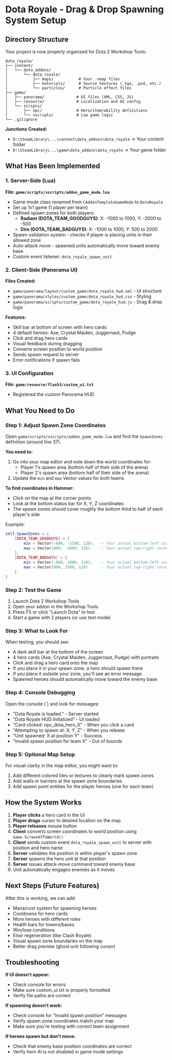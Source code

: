 # Dota Royale - Drag & Drop Spawning System Setup

## Directory Structure

Your project is now properly organized for Dota 2 Workshop Tools:

```
dota_royale/
├── content/
│   └── dota_addons/
│       └── dota_royale/
│           ├── maps/           # Your .vmap files
│           ├── materials/      # Source textures (.tga, .psd, etc.)
│           └── particles/      # Particle effect files
├── game/
│   ├── panorama/              # UI files (XML, CSS, JS)
│   ├── resource/              # Localization and UI config
│   └── scripts/
│       ├── npc/               # Hero/item/ability definitions
│       └── vscripts/          # Lua game logic
└── .gitignore
```

**Junctions Created:**
- `D:\SteamLibrary\...\content\dota_addons\dota_royale` → Your content folder
- `D:\SteamLibrary\...\game\dota_addons\dota_royale` → Your game folder

## What Has Been Implemented

### 1. Server-Side (Lua)
**File: `game/scripts/vscripts/addon_game_mode.lua`**

- Game mode class renamed from `CAddonTemplateGameMode` to `DotaRoyale`
- Set up 1v1 game (1 player per team)
- Defined spawn zones for both players:
  - **Radiant (DOTA_TEAM_GOODGUYS)**: X: -1000 to 1000, Y: -2000 to -500
  - **Dire (DOTA_TEAM_BADGUYS)**: X: -1000 to 1000, Y: 500 to 2000
- Spawn validation system - checks if player is placing units in their allowed zone
- Auto-attack move - spawned units automatically move toward enemy base
- Custom event listener: `dota_royale_spawn_unit`

### 2. Client-Side (Panorama UI)
**Files Created:**
- `game/panorama/layout/custom_game/dota_royale_hud.xml` - UI structure
- `game/panorama/styles/custom_game/dota_royale_hud.css` - Styling
- `game/panorama/scripts/custom_game/dota_royale_hud.js` - Drag & drop logic

**Features:**
- Skill bar at bottom of screen with hero cards
- 4 default heroes: Axe, Crystal Maiden, Juggernaut, Pudge
- Click and drag hero cards
- Visual feedback during dragging
- Converts screen position to world position
- Sends spawn request to server
- Error notifications if spawn fails

### 3. UI Configuration
**File: `game/resource/flash3/custom_ui.txt`**
- Registered the custom Panorama HUD

## What You Need to Do

### Step 1: Adjust Spawn Zone Coordinates
Open `game/scripts/vscripts/addon_game_mode.lua` and find the `SpawnZones` definition (around line 37).

**You need to:**
1. Go into your map editor and note down the world coordinates for:
   - Player 1's spawn area (bottom half of their side of the arena)
   - Player 2's spawn area (bottom half of their side of the arena)
2. Update the `min` and `max` Vector values for both teams

**To find coordinates in Hammer:**
- Click on the map at the corner points
- Look at the bottom status bar for X, Y, Z coordinates
- The spawn zones should cover roughly the bottom third to half of each player's side

Example:
```lua
self.SpawnZones = {
    [DOTA_TEAM_GOODGUYS] = {
        min = Vector(-800, -2500, 128),  -- Your actual bottom-left corner
        max = Vector(800, -1000, 128)    -- Your actual top-right corner
    },
    [DOTA_TEAM_BADGUYS] = {
        min = Vector(-800, 1000, 128),   -- Your actual bottom-left corner
        max = Vector(800, 2500, 128)     -- Your actual top-right corner
    }
}
```

### Step 2: Test the Game
1. Launch Dota 2 Workshop Tools
2. Open your addon in the Workshop Tools
3. Press F5 or click "Launch Dota" to test
4. Start a game with 2 players (or use test mode)

### Step 3: What to Look For
When testing, you should see:
- A dark skill bar at the bottom of the screen
- 4 hero cards (Axe, Crystal Maiden, Juggernaut, Pudge) with portraits
- Click and drag a hero card onto the map
- If you place it in your spawn zone, a hero should spawn there
- If you place it outside your zone, you'll see an error message
- Spawned heroes should automatically move toward the enemy base

### Step 4: Console Debugging
Open the console (`) and look for messages:
- "Dota Royale is loaded." - Server started
- "Dota Royale HUD Initialized" - UI loaded
- "Card clicked: npc_dota_hero_X" - When you click a card
- "Attempting to spawn at: X, Y, Z" - When you release
- "Unit spawned: X at position Y" - Success
- "Invalid spawn position for team X" - Out of bounds

### Step 5: Optional Map Setup
For visual clarity in the map editor, you might want to:
1. Add different colored tiles or textures to clearly mark spawn zones
2. Add walls or barriers at the spawn zone boundaries
3. Add spawn point entities for the player heroes (one for each team)

## How the System Works

1. **Player clicks** a hero card in the UI
2. **Player drags** cursor to desired location on the map
3. **Player releases** mouse button
4. **Client** converts screen coordinates to world position using `Game.ScreenXYToWorld()`
5. **Client** sends custom event `dota_royale_spawn_unit` to server with position and hero name
6. **Server** validates the position is within player's spawn zone
7. **Server** spawns the hero unit at that position
8. **Server** issues attack-move command toward enemy base
9. Unit automatically engages enemies as it moves

## Next Steps (Future Features)
After this is working, we can add:
- Mana/cost system for spawning heroes
- Cooldowns for hero cards
- More heroes with different roles
- Health bars for towers/bases
- Win/lose conditions
- Elixir regeneration (like Clash Royale)
- Visual spawn zone boundaries on the map
- Better drag preview (ghost unit following cursor)

## Troubleshooting

**If UI doesn't appear:**
- Check console for errors
- Make sure custom_ui.txt is properly formatted
- Verify file paths are correct

**If spawning doesn't work:**
- Check console for "Invalid spawn position" messages
- Verify spawn zone coordinates match your map
- Make sure you're testing with correct team assignment

**If heroes spawn but don't move:**
- Check that enemy base position coordinates are correct
- Verify hero AI is not disabled in game mode settings

